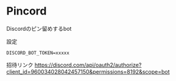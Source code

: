 # Pincord
Discordのピン留めするbot

設定
```
DISCORD_BOT_TOKEN=xxxxx
```

招待リンク
https://discord.com/api/oauth2/authorize?client_id=960034028042457150&permissions=8192&scope=bot
